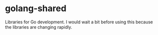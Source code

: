 golang-shared
===========

Libraries for Go development. I would wait a bit before using this because the libraries are changing rapidly.

